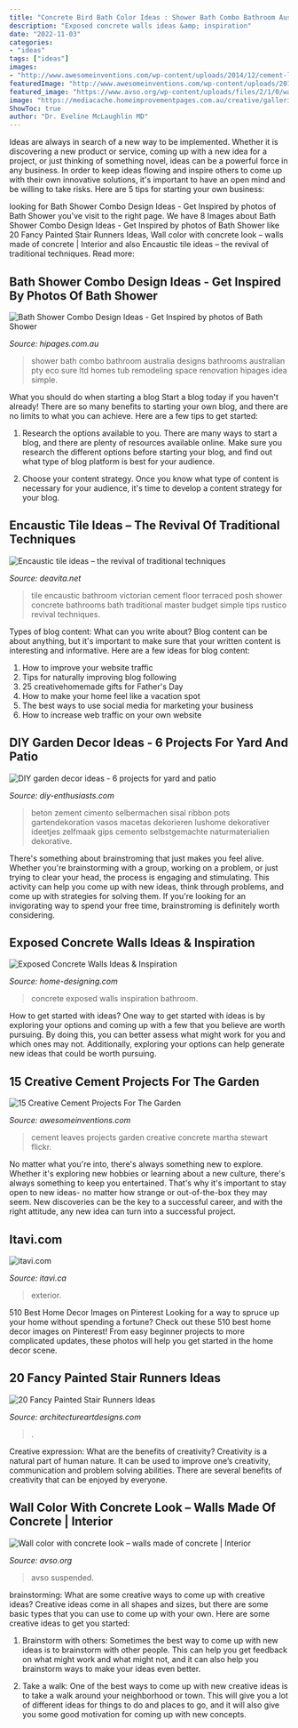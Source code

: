 ```yaml
---
title: "Concrete Bird Bath Color Ideas : Shower Bath Combo Bathroom Australia Designs Bathrooms Australian Pty Eco Sure Ltd Homes Tub Remodeling Space Renovation Hipages Idea Simple"
description: "Exposed concrete walls ideas &amp; inspiration"
date: "2022-11-03"
categories:
- "ideas"
tags: ["ideas"]
images:
- "http://www.awesomeinventions.com/wp-content/uploads/2014/12/cement-leaves.jpg"
featuredImage: "http://www.awesomeinventions.com/wp-content/uploads/2014/12/cement-leaves.jpg"
featured_image: "https://www.avso.org/wp-content/uploads/files/2/1/0/wall-color-with-concrete-look-walls-made-of-concrete-12-210.jpg"
image: "https://mediacache.homeimprovementpages.com.au/creative/galleries/550001_555000/552269/557x418/287843.jpg"
ShowToc: true
author: "Dr. Eveline McLaughlin MD"
---
```



Ideas are always in search of a new way to be implemented. Whether it is discovering a new product or service, coming up with a new idea for a project, or just thinking of something novel, ideas can be a powerful force in any business. In order to keep ideas flowing and inspire others to come up with their own innovative solutions, it's important to have an open mind and be willing to take risks. Here are 5 tips for starting your own business: 
	

		
looking for Bath Shower Combo Design Ideas - Get Inspired by photos of Bath Shower you've visit to the right page. We have 8 Images about Bath Shower Combo Design Ideas - Get Inspired by photos of Bath Shower like 20 Fancy Painted Stair Runners Ideas, Wall color with concrete look – walls made of concrete | Interior and also Encaustic tile ideas – the revival of traditional techniques. Read more:
		
    
## Bath Shower Combo Design Ideas - Get Inspired By Photos Of Bath Shower

<img loading=lazy src="https://mediacache.homeimprovementpages.com.au/creative/galleries/550001_555000/552269/557x418/287843.jpg" onerror="this.onerror=null;this.src='https://tse4.mm.bing.net/th?id=OIP.bc3E56vml-2JZIrMFhZozQHaE6&amp;pid=15.1';" alt="Bath Shower Combo Design Ideas - Get Inspired by photos of Bath Shower">

_Source: hipages.com.au_

>shower bath combo bathroom australia designs bathrooms australian pty eco sure ltd homes tub remodeling space renovation hipages idea simple. 

	

What you should do when starting a blog
Start a blog today if you haven't already! There are so many benefits to starting your own blog, and there are no limits to what you can achieve. Here are a few tips to get started:
1. Research the options available to you. There are many ways to start a blog, and there are plenty of resources available online. Make sure you research the different options before starting your blog, and find out what type of blog platform is best for your audience.

2. Choose your content strategy. Once you know what type of content is necessary for your audience, it's time to develop a content strategy for your blog.

    
## Encaustic Tile Ideas – The Revival Of Traditional Techniques

<img loading=lazy src="https://deavita.net/wp-content/uploads/2016/06/bathroom-design-floor-wall-tile-ideas-encaustic-tile-vintage-bathtub-skylight.jpg" onerror="this.onerror=null;this.src='https://tse4.mm.bing.net/th?id=OIP.Tl6NvQ5KTWgqSMlD3tPblAHaKN&amp;pid=15.1';" alt="Encaustic tile ideas – the revival of traditional techniques">

_Source: deavita.net_

>tile encaustic bathroom victorian cement floor terraced posh shower concrete bathrooms bath traditional master budget simple tips rustico revival techniques. 

	

Types of blog content: What can you write about?
Blog content can be about anything, but it's important to make sure that your written content is interesting and informative. Here are a few ideas for blog content:
1. How to improve your website traffic 
2. Tips for naturally improving blog following 
3. 25 creativehomemade gifts for Father's Day 
4. How to make your home feel like a vacation spot 
5. The best ways to use social media for marketing your business 
6. How to increase web traffic on your own website 

    
## DIY Garden Decor Ideas - 6 Projects For Yard And Patio

<img loading=lazy src="https://diy-enthusiasts.com/wp-content/uploads/2016/04/diy-garden-projects-concrete-pouch-bag-sisal-ribbon.jpg" onerror="this.onerror=null;this.src='https://tse3.mm.bing.net/th?id=OIP.i2z9acxAQOfK0ivRz19-iwHaJ4&amp;pid=15.1';" alt="DIY garden decor ideas - 6 projects for yard and patio">

_Source: diy-enthusiasts.com_

>beton zement cimento selbermachen sisal ribbon pots gartendekoration vasos macetas dekorieren lushome dekorativer ideetjes zelfmaak gips cemento selbstgemachte naturmaterialien dekorative. 

	

There's something about brainstroming that just makes you feel alive. Whether you're brainstorming with a group, working on a problem, or just trying to clear your head, the process is engaging and stimulating. This activity can help you come up with new ideas, think through problems, and come up with strategies for solving them. If you're looking for an invigorating way to spend your free time, brainstroming is definitely worth considering.

    
## Exposed Concrete Walls Ideas &amp; Inspiration

<img loading=lazy src="http://cdn.home-designing.com/wp-content/uploads/2016/01/luxurious-concrete-bathroom.jpg" onerror="this.onerror=null;this.src='https://tse2.mm.bing.net/th?id=OIP.9IVMO5z-SC_rkE6MwL3Q9gHaFZ&amp;pid=15.1';" alt="Exposed Concrete Walls Ideas &amp; Inspiration">

_Source: home-designing.com_

>concrete exposed walls inspiration bathroom. 

	

How to get started with ideas?
One way to get started with ideas is by exploring your options and coming up with a few that you believe are worth pursuing. By doing this, you can better assess what might work for you and which ones may not. Additionally, exploring your options can help generate new ideas that could be worth pursuing.

    
## 15 Creative Cement Projects For The Garden

<img loading=lazy src="http://www.awesomeinventions.com/wp-content/uploads/2014/12/cement-leaves.jpg" onerror="this.onerror=null;this.src='https://tse1.mm.bing.net/th?id=OIP.8sxj5kU_iUAvpC1ltEsWjQHaKN&amp;pid=15.1';" alt="15 Creative Cement Projects For The Garden">

_Source: awesomeinventions.com_

>cement leaves projects garden creative concrete martha stewart flickr. 

	

No matter what you're into, there's always something new to explore. Whether it's exploring new hobbies or learning about a new culture, there's always something to keep you entertained. That's why it's important to stay open to new ideas- no matter how strange or out-of-the-box they may seem. New discoveries can be the key to a successful career, and with the right attitude, any new idea can turn into a successful project.

    
## Itavi.com

<img loading=lazy src="http://www.itavi.ca/wp-content/uploads/2014/03/IMG_3414.jpg" onerror="this.onerror=null;this.src='https://tse1.mm.bing.net/th?id=OIP.i37fdWa4K_grcK8sQVELfgAAAA&amp;pid=15.1';" alt="itavi.com">

_Source: itavi.ca_

>exterior. 

	

510 Best Home Decor Images on Pinterest
Looking for a way to spruce up your home without spending a fortune? Check out these 510 best home decor images on Pinterest! From easy beginner projects to more complicated updates, these photos will help you get started in the home decor scene.

    
## 20 Fancy Painted Stair Runners Ideas

<img loading=lazy src="https://www.architectureartdesigns.com/wp-content/uploads/2013/09/1822.jpg" onerror="this.onerror=null;this.src='https://tse1.mm.bing.net/th?id=OIP.WVWkeZrK47erMzbwracHwgHaLH&amp;pid=15.1';" alt="20 Fancy Painted Stair Runners Ideas">

_Source: architectureartdesigns.com_

>. 

	

Creative expression: What are the benefits of creativity?
Creativity is a natural part of human nature. It can be used to improve one’s creativity, communication and problem solving abilities. There are several benefits of creativity that can be enjoyed by everyone.

    
## Wall Color With Concrete Look – Walls Made Of Concrete | Interior

<img loading=lazy src="https://www.avso.org/wp-content/uploads/files/2/1/0/wall-color-with-concrete-look-walls-made-of-concrete-12-210.jpg" onerror="this.onerror=null;this.src='https://tse2.mm.bing.net/th?id=OIP.M53DUe0SgZUYxSRtQOZt6wHaFe&amp;pid=15.1';" alt="Wall color with concrete look – walls made of concrete | Interior">

_Source: avso.org_

>avso suspended. 

	

brainstorming: What are some creative ways to come up with creative ideas?
Creative ideas come in all shapes and sizes, but there are some basic types that you can use to come up with your own. Here are some creative ideas to get you started:
1. Brainstorm with others: Sometimes the best way to come up with new ideas is to brainstorm with other people. This can help you get feedback on what might work and what might not, and it can also help you brainstorm ways to make your ideas even better.

2. Take a walk: One of the best ways to come up with new creative ideas is to take a walk around your neighborhood or town. This will give you a lot of different ideas for things to do and places to go, and it will also give you some good motivation for coming up with new concepts.


